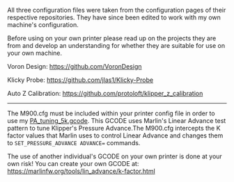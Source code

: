 All three configuration files were taken from the configuration pages of their respective repositories.
They have since been edited to work with my own machine's configuration. 

Before using on your own printer please read up on the projects they are from and develop an understanding for whether they are suitable for use on your own machine. 
 
  Voron Design: https://github.com/VoronDesign
  
  Klicky Probe: https://github.com/jlas1/Klicky-Probe
  
  Auto Z Calibration: https://github.com/protoloft/klipper_z_calibration

--------------------------------------------------------------------

The M900.cfg must be included within your printer config file in order to use my [PA_tuning_5k.gcode](https://github.com/bobbleheed/TestPrint_GCODE/blob/main/PA_tuning_5k.gcode). This GCODE uses Marlin's Linear Advance test pattern to tune Klipper's Pressure Advance.The M900.cfg intercepts the K factor values that Marlin uses to control Linear Advance and changes them to ``SET_PRESSURE_ADVANCE ADVANCE=`` commands. 

The use of another individual's GCODE on your own printer is done at your own risk! You can create your own GCODE at: https://marlinfw.org/tools/lin_advance/k-factor.html
